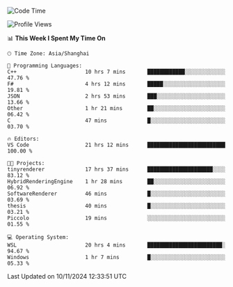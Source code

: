 <!--START_SECTION:waka-->
![Code Time](http://img.shields.io/badge/Code%20Time-2%2C128%20hrs%2049%20mins-blue)

![Profile Views](http://img.shields.io/badge/Profile%20Views-1-blue)

📊 **This Week I Spent My Time On** 

```text
🕑︎ Time Zone: Asia/Shanghai

💬 Programming Languages: 
C++                      10 hrs 7 mins       ████████████░░░░░░░░░░░░░   47.76 % 
F#                       4 hrs 12 mins       █████░░░░░░░░░░░░░░░░░░░░   19.81 % 
JSON                     2 hrs 53 mins       ███░░░░░░░░░░░░░░░░░░░░░░   13.66 % 
Other                    1 hr 21 mins        ██░░░░░░░░░░░░░░░░░░░░░░░   06.42 % 
C                        47 mins             █░░░░░░░░░░░░░░░░░░░░░░░░   03.70 % 

🔥 Editors: 
VS Code                  21 hrs 12 mins      █████████████████████████   100.00 % 

🐱‍💻 Projects: 
tinyrenderer             17 hrs 37 mins      █████████████████████░░░░   83.12 % 
HybridRenderingEngine    1 hr 28 mins        ██░░░░░░░░░░░░░░░░░░░░░░░   06.92 % 
SoftwareRenderer         46 mins             █░░░░░░░░░░░░░░░░░░░░░░░░   03.69 % 
thesis                   40 mins             █░░░░░░░░░░░░░░░░░░░░░░░░   03.21 % 
Piccolo                  19 mins             ░░░░░░░░░░░░░░░░░░░░░░░░░   01.55 % 

💻 Operating System: 
WSL                      20 hrs 4 mins       ████████████████████████░   94.67 % 
Windows                  1 hr 7 mins         █░░░░░░░░░░░░░░░░░░░░░░░░   05.33 % 
```


 Last Updated on 10/11/2024 12:33:51 UTC
<!--END_SECTION:waka-->